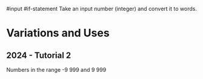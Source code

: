 #input #if-statement
Take an input number (integer) and convert it to words.

# Variations and Uses

## 2024 - Tutorial 2

Numbers in the range -9 999 and 9 999

